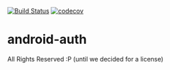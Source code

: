 [![Build Status](https://travis-ci.com/schonacin/android-auth.svg?token=QGKnygSyxwYQVgBaGnE7&branch=master)](https://travis-ci.com/schonacin/android-auth)
[![codecov](https://codecov.io/gh/schonacin/android-auth/branch/master/graph/badge.svg?token=uy499RGNh8)](https://codecov.io/gh/schonacin/android-auth)


# android-auth

All Rights Reserved :P
(until we decided for a license)
